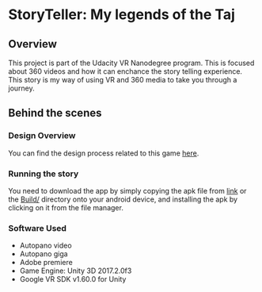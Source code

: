# StoryTeller: My legends of the Taj

## Overview
This project is part of the Udacity VR Nanodegree program. This is focused about 360 videos and how it can enchance the story telling experience. This story is my way of using VR and 360 media to take you through a journey.

## Behind the scenes
### Design Overview
You can find the design process related to this game [here](about:blank).

### Running the story
You need to download the app by simply copying the apk file from [link](https://bitbucket.org/chaitanya_agrawal/story_teller_videos/raw/96bdefdeed5c143667cbb0dce555f2d4e901473a/Build/360Story.apk) or the [Build/](https://bitbucket.org/chaitanya_agrawal/story_teller_videos/src/master/Build/) directory onto your android device, and installing the apk by clicking on it from the file manager.

### Software Used
 - Autopano video
 - Autopano giga
 - Adobe premiere
 - Game Engine: Unity 3D 2017.2.0f3
 - Google VR SDK v1.60.0 for Unity

